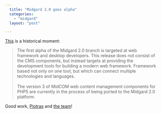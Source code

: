 ```yaml
---
  title: "Midgard 2.0 goes alpha"
  categories: 
    - "midgard"
  layout: "post"

---
```

[This](http://www.midgard-project.org/updates/view/1204025654.html) is a historical moment:

<blockquote>The first alpha of the Midgard 2.0 branch is targeted at web framework
and desktop developers. This release does not consist of the CMS
components, but instead targets at providing the development tools for
building a modern web framework. Framework based not only on one tool,
but which can connect multiple technologies and languages.<br /><br />
The version 3 of MidCOM web content management components for PHP5 are
currently in the process of being ported to the Midgard 2.0 platform.</blockquote>

Good work, [Piotras](http://blogs.nemein.com/people/piotras/) and [the team](http://www.midgard-project.org/community/whoswho/)!